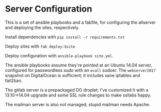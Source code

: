 # Server Configuration

This is a set of ansible playbooks and a fabfile, for configuring the allserver and deploying the sites, respectively.

Install dependencies with `pip install -r requirements.txt`

Deploy sites with `fab deploy:$site`

Deploy configuration with `ansible-playbook site.yml`.

The ansible playbooks assume they're pointed at an Ubuntu 14.04 server, configured for passwordless sudo with an `ecall` sudoer. The `webserver2017` snapshot on DigitalOcean is sufficient; it includes sane iptables and fail2ban.

The gitlab server is a prepackaged DO droplet; I've customized it with a 13.10->14.04 upgrade and some SSL rule changes to make ssllabs happy.

The mailman server is also not managed; stupid mailman needs Apache.
